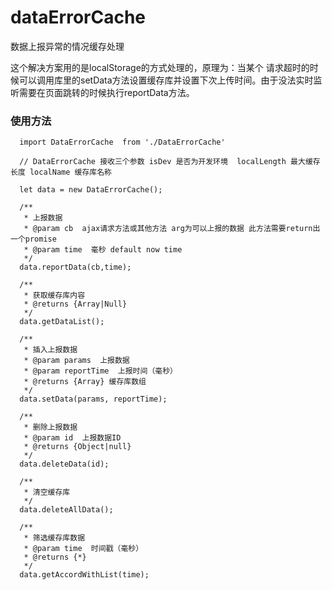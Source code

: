 # dataErrorCache
数据上报异常的情况缓存处理

这个解决方案用的是localStorage的方式处理的，原理为：当某个 请求超时的时候可以调用库里的setData方法设置缓存库并设置下次上传时间。由于没法实时监听需要在页面跳转的时候执行reportData方法。

### 使用方法
```
  import DataErrorCache  from './DataErrorCache'
  
  // DataErrorCache 接收三个参数 isDev 是否为开发环境  localLength 最大缓存长度 localName 缓存库名称
  
  let data = new DataErrorCache();
  
  /**
   * 上报数据
   * @param cb  ajax请求方法或其他方法 arg为可以上报的数据 此方法需要return出一个promise
   * @param time  毫秒 default now time
   */
  data.reportData(cb,time);
  
  /**
   * 获取缓存库内容
   * @returns {Array|Null}
   */
  data.getDataList();
  
  /**
   * 插入上报数据
   * @param params  上报数据
   * @param reportTime  上报时间（毫秒）
   * @returns {Array} 缓存库数组
   */
  data.setData(params, reportTime);
  
  /**
   * 删除上报数据
   * @param id  上报数据ID
   * @returns {Object|null}
   */
  data.deleteData(id);
  
  /**
   * 清空缓存库
   */
  data.deleteAllData();
  
  /**
   * 筛选缓存库数据
   * @param time  时间戳（毫秒）
   * @returns {*}
   */
  data.getAccordWithList(time);
```
